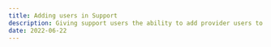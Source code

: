 ```yaml
---
title: Adding users in Support
description: Giving support users the ability to add provider users to Publish
date: 2022-06-22
---
```

